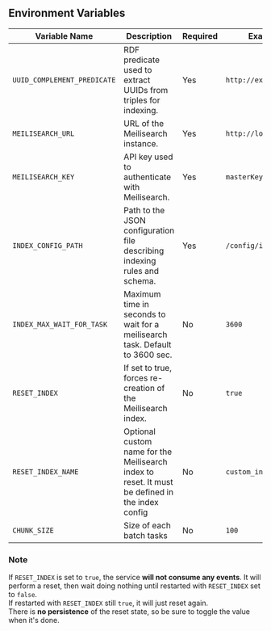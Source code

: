 
## Environment Variables

| Variable Name                | Description                                                                                                        | Required | Example Value                            |
|------------------------------|--------------------------------------------------------------------------------------------------------------------|----------|------------------------------------------|
| `UUID_COMPLEMENT_PREDICATE`  | RDF predicate used to extract UUIDs from triples for indexing.                                                     | Yes      | `http://example.org/uuid`                |
| `MEILISEARCH_URL`            | URL of the Meilisearch instance.                                                                                   | Yes      | `http://localhost:7700`                  |
| `MEILISEARCH_KEY`            | API key used to authenticate with Meilisearch.                                                                     | Yes      | `masterKey`                              |
| `INDEX_CONFIG_PATH`          | Path to the JSON configuration file describing indexing rules and schema.                                          | Yes      | `/config/index_config.json`              |
| `INDEX_MAX_WAIT_FOR_TASK`    | Maximum time in seconds to wait for a meilisearch task. Default to 3600 sec.                                       | No       | `3600`                                   |
| `RESET_INDEX`                | If set to true, forces re-creation of the Meilisearch index.                                                       | No       | `true`                                   |
| `RESET_INDEX_NAME`           | Optional custom name for the Meilisearch index to reset. It must be defined in the index config                    | No       | `custom_index_name`                      |
| `CHUNK_SIZE`                 | Size of each batch tasks                                                                                           | No       | `100`                                    |



### Note
If `RESET_INDEX` is set to `true`, the service **will not consume any events**.
It will perform a reset, then wait doing nothing until restarted with `RESET_INDEX` set to `false`.  
If restarted with `RESET_INDEX` still `true`, it will just reset again.  
There is **no persistence** of the reset state, so be sure to toggle the value when it's done.
